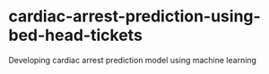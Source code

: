 # cardiac-arrest-prediction-using-bed-head-tickets
Developing cardiac arrest prediction model using  machine learning 
